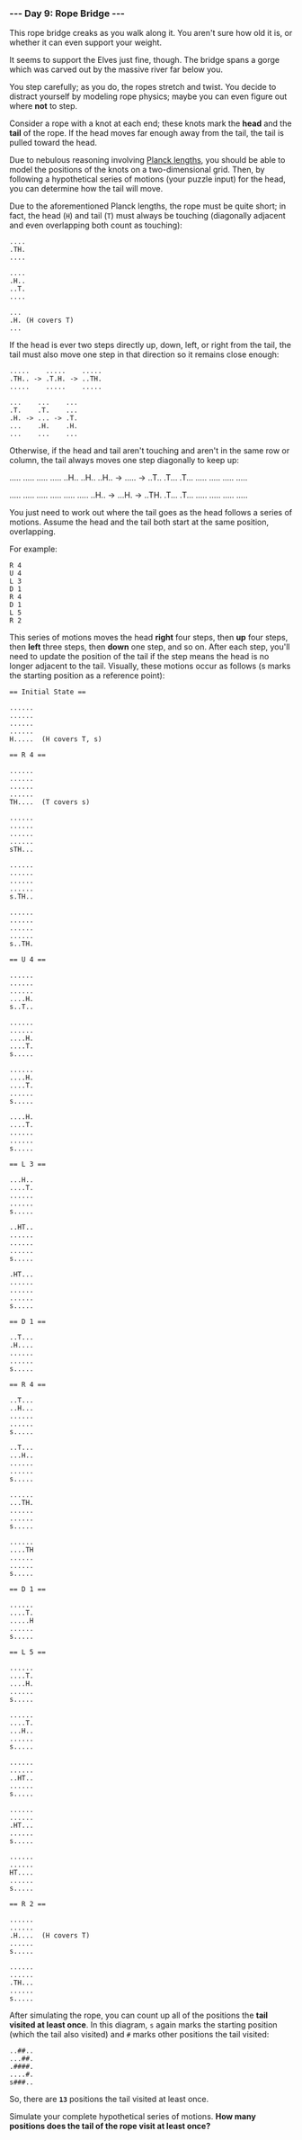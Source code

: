 ### --- Day 9: Rope Bridge ---

This rope bridge creaks as you walk along it. You aren't sure how old it 
is, or whether it can even support your weight.

It seems to support the Elves just fine, though. The bridge spans a gorge 
which was carved out by the massive river far below you.

You step carefully; as you do, the ropes stretch and twist. You decide to 
distract yourself by modeling rope physics; maybe you can even figure out 
where **not** to step.

Consider a rope with a knot at each end; these knots mark the **head** and the 
**tail** of the rope. If the head moves far enough away from the tail, the 
tail is pulled toward the head.

Due to nebulous reasoning involving [Planck lengths](https://en.wikipedia.org/wiki/Planck_units#Planck_length), you should be able to 
model the positions of the knots on a two-dimensional grid. Then, by 
following a hypothetical series of motions (your puzzle input) for the 
head, you can determine how the tail will move.

Due to the aforementioned Planck lengths, the rope must be quite short; in 
fact, the head (`H`) and tail (`T`) must always be touching (diagonally 
adjacent and even overlapping both count as touching):
```
....
.TH.
....

....
.H..
..T.
....

...
.H. (H covers T)
...
```
If the head is ever two steps directly up, down, left, or right from the 
tail, the tail must also move one step in that direction so it remains 
close enough:
```
.....    .....    .....
.TH.. -> .T.H. -> ..TH.
.....    .....    .....

...    ...    ...
.T.    .T.    ...
.H. -> ... -> .T.
...    .H.    .H.
...    ...    ...
```
Otherwise, if the head and tail aren't touching and aren't in the same row 
or column, the tail always moves one step diagonally to keep up:

.....    .....    .....
.....    ..H..    ..H..
..H.. -> ..... -> ..T..
.T...    .T...    .....
.....    .....    .....

.....    .....    .....
.....    .....    .....
..H.. -> ...H. -> ..TH.
.T...    .T...    .....
.....    .....    .....

You just need to work out where the tail goes as the head follows a series 
of motions. Assume the head and the tail both start at the same position, 
overlapping.

For example:
```
R 4
U 4
L 3
D 1
R 4
D 1
L 5
R 2
```
This series of motions moves the head **right** four steps, then **up** four 
steps, then **left** three steps, then **down** one step, and so on. After each 
step, you'll need to update the position of the tail if the step means the 
head is no longer adjacent to the tail. Visually, these motions occur as 
follows (s marks the starting position as a reference point):
```
== Initial State ==

......
......
......
......
H.....  (H covers T, s)

== R 4 ==

......
......
......
......
TH....  (T covers s)

......
......
......
......
sTH...

......
......
......
......
s.TH..

......
......
......
......
s..TH.

== U 4 ==

......
......
......
....H.
s..T..

......
......
....H.
....T.
s.....

......
....H.
....T.
......
s.....

....H.
....T.
......
......
s.....

== L 3 ==

...H..
....T.
......
......
s.....

..HT..
......
......
......
s.....

.HT...
......
......
......
s.....

== D 1 ==

..T...
.H....
......
......
s.....

== R 4 ==

..T...
..H...
......
......
s.....

..T...
...H..
......
......
s.....

......
...TH.
......
......
s.....

......
....TH
......
......
s.....

== D 1 ==

......
....T.
.....H
......
s.....

== L 5 ==

......
....T.
....H.
......
s.....

......
....T.
...H..
......
s.....

......
......
..HT..
......
s.....

......
......
.HT...
......
s.....

......
......
HT....
......
s.....

== R 2 ==

......
......
.H....  (H covers T)
......
s.....

......
......
.TH...
......
s.....
```
After simulating the rope, you can count up all of the positions the **tail 
visited at least once**. In this diagram, `s` again marks the starting 
position (which the tail also visited) and `#` marks other positions the tail 
visited:
```
..##..
...##.
.####.
....#.
s###..
```
So, there are **`13`** positions the tail visited at least once.

Simulate your complete hypothetical series of motions. **How many positions 
does the tail of the rope visit at least once?**
